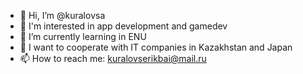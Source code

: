 - 👋 Hi, I’m @kuralovsa
- 👀 I'm interested in app development and gamedev
- 🌱 I’m currently learning in ENU
- 💞️ I want to cooperate with IT companies in Kazakhstan and Japan
- 📫 How to reach me: kuralovserikbai@mail.ru
